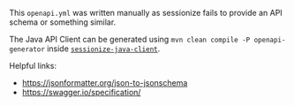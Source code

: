 This ``openapi.yml`` was written manually as sessionize fails to provide an API schema or something similar.

The Java API Client can be generated using ``mvn clean compile -P openapi-generator`` inside [``sessionize-java-client``](../sessionize-java-client/).

Helpful links:
* https://jsonformatter.org/json-to-jsonschema
* https://swagger.io/specification/
